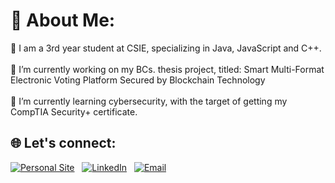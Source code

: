 # 💫 About Me:

🌱 I am a 3rd year student at CSIE, specializing in Java, JavaScript and C++.<br><br>🔭 I’m currently working on my BCs. thesis project, titled: Smart Multi-Format Electronic Voting Platform Secured by Blockchain Technology<br><br>🌱 I’m currently learning cybersecurity, with the target of getting my CompTIA Security+ certificate.


## 🌐 Let's connect:
<p align="center">

  [![Personal Site](https://img.shields.io/badge/Personal-Site-FF5733?style=for-the-badge&logo=wordpress&logoColor=white)](https://www.marinescumv.ro)
  &nbsp;
  [![LinkedIn](https://img.shields.io/badge/LinkedIn-0077B5?style=for-the-badge&logo=linkedin&logoColor=white)](https://www.linkedin.com/in/mirceavalentin/)
  &nbsp;
  [![Email](https://img.shields.io/badge/Contact_Mail-D14836?style=for-the-badge&logo=gmail&logoColor=white)](mailto:mirceamv@proton.me)
  
</p>
